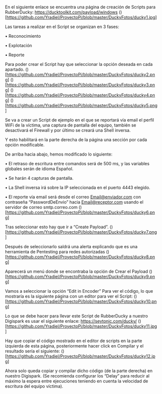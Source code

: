 En el siguiente enlace se encuentra una página de creación de Scripts para RubberDucky:
https://ducktoolkit.com/payload/windows
()[https://github.com/Yradiel/ProyectoPi/blob/master/DuckyFotos/ducky1.jpg]
 
Las tareas a realizar en el Script se organizan en 3 fases:

•	Reconocimiento

•	Explotación

•	Reporte

Para poder crear el Script hay que seleccionar la opción deseada en cada apartado.
()[https://github.com/Yradiel/ProyectoPi/blob/master/DuckyFotos/ducky2.png]
()[https://github.com/Yradiel/ProyectoPi/blob/master/DuckyFotos/ducky3.png]
()[https://github.com/Yradiel/ProyectoPi/blob/master/DuckyFotos/ducky4.png]
()[https://github.com/Yradiel/ProyectoPi/blob/master/DuckyFotos/ducky5.png]

Se va a crear un Script de ejemplo en el que se reportará vía email el perfil WiFi de la víctima, una captura de pantalla del equipo, también se desactivará el Firewall y por último se creará una Shell inversa.

Y esto habilitará en la parte derecha de la página una sección por cada opción modificable.

De arriba hacia abajo, hemos modificado lo siguiente:

•	El retraso de escritura entre comandos será de 500 ms, y las variables globales serán de idioma Español.

•	Se harán 4 capturas de pantalla.

•	La Shell inversa irá sobre la IP seleccionada en el puerto 4443 elegido.

•	El reporte vía email será desde el correo Email@enviador.com con contraseña “PasswordDeEnvio” hacia Email@receptor.com  usando el servidor de correo smtp.correo.com
()[https://github.com/Yradiel/ProyectoPi/blob/master/DuckyFotos/ducky6.png]

Tras seleccionar esto hay que ir a “Create Payload”.
()[https://github.com/Yradiel/ProyectoPi/blob/master/DuckyFotos/ducky7.png]

Después de seleccionarlo saldrá una alerta explicando que es una herramienta de Pentesting para redes autorizadas
()[https://github.com/Yradiel/ProyectoPi/blob/master/DuckyFotos/ducky8.png]

Aparecerá un menú donde se encontraba la opción de Crear el Payload
()[https://github.com/Yradiel/ProyectoPi/blob/master/DuckyFotos/ducky9.png]

Vamos a seleccionar la opción “Edit in Encoder” Para ver el código, lo que mostraría es la siguiente página con un editor para ver el Script:
()[https://github.com/Yradiel/ProyectoPi/blob/master/DuckyFotos/ducky10.png]

Lo que se debe hacer para llevar este Script de RubberDucky a nuestro Digispark es usar el siguiente enlace:
                https://seytonic.com/ducky/ 
()[https://github.com/Yradiel/ProyectoPi/blob/master/DuckyFotos/ducky11.jpg]

Hay que copiar el código mostrado en el editor de scripts en la parte izquierda de esta página, posteriormente hacer click en Compilar y el resultado sería el siguiente:
()[https://github.com/Yradiel/ProyectoPi/blob/master/DuckyFotos/ducky12.jpg]

Ahora solo queda copiar y compilar dicho código (de la parte derecha) en nuestro Digispark. (Se recomienda configurar los “Delay” para reducir al máximo la espera entre ejecuciones teniendo en cuenta la velocidad de escritura del equipo víctima).
